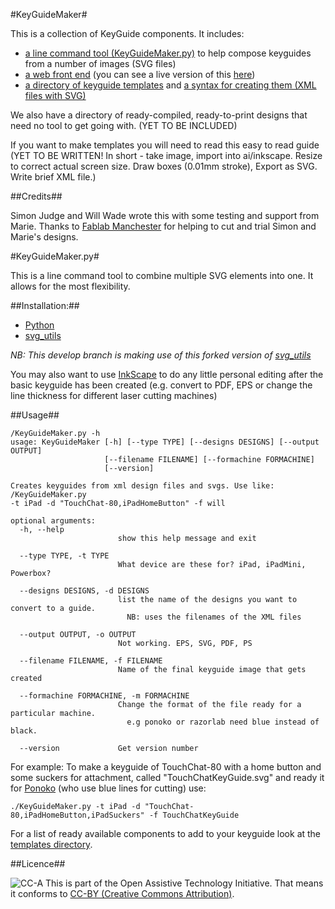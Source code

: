 #KeyGuideMaker#

This is a collection of KeyGuide components. It includes:

* [a line command tool (KeyGuideMaker.py)](#keyguidemakerpy) to help compose keyguides from a number of images (SVG files)
* [a web front end](html/) (you can see a live version of this [here](http://keyguides.sourceymonkey.com))
* [a directory of keyguide templates](/templates) and [a syntax for creating them (XML files with SVG)](/templates#readme)

We also have a directory of ready-compiled, ready-to-print designs that need no tool to get going with. (YET TO BE INCLUDED)

If you want to make templates you will need to read this easy to read guide (YET TO BE WRITTEN! In short - take image, import into ai/inkscape. Resize to correct actual screen size. Draw boxes (0.01mm stroke), Export as SVG. Write brief XML file.)

##Credits##

Simon Judge and Will Wade wrote this with some testing and support from Marie.
Thanks to [Fablab Manchester](http://www.fablabmanchester.org) for helping to cut and trial Simon and Marie's designs.

#KeyGuideMaker.py#

This is a line command tool to combine multiple SVG elements into one. It allows for the most flexibility. 

##Installation:##

* [Python](http://www.python.org/download/releases/2.7.2/)
* [svg_utils](https://github.com/btel/svg_utils)
 
*NB: This develop branch is making use of this forked version of [svg_utils](https://github.com/willwade/svg_utils)*

You may also want to use [InkScape](http://inkscape.org/) to do any little personal editing after the basic keyguide has been created (e.g. convert to PDF, EPS or change the line thickness for different laser cutting machines)

##Usage##

    /KeyGuideMaker.py -h
    usage: KeyGuideMaker [-h] [--type TYPE] [--designs DESIGNS] [--output OUTPUT]
                         [--filename FILENAME] [--formachine FORMACHINE]
                         [--version]

    Creates keyguides from xml design files and svgs. Use like: /KeyGuideMaker.py
    -t iPad -d "TouchChat-80,iPadHomeButton" -f will

    optional arguments:
      -h, --help            
                            show this help message and exit
      
      --type TYPE, -t TYPE  
                            What device are these for? iPad, iPadMini, Powerbox?
      
      --designs DESIGNS, -d DESIGNS
                            list the name of the designs you want to convert to a guide.
                              NB: uses the filenames of the XML files
      
      --output OUTPUT, -o OUTPUT
                            Not working. EPS, SVG, PDF, PS
      
      --filename FILENAME, -f FILENAME
                            Name of the final keyguide image that gets created
      
      --formachine FORMACHINE, -m FORMACHINE
                            Change the format of the file ready for a particular machine.
                              e.g ponoko or razorlab need blue instead of black.
      
      --version             Get version number
      
For example: To make a keyguide of TouchChat-80 with a home button and some suckers for attachment, called "TouchChatKeyGuide.svg" and ready it for [Ponoko](https://www.ponoko.com) (who use blue lines for cutting) use:

    ./KeyGuideMaker.py -t iPad -d "TouchChat-80,iPadHomeButton,iPadSuckers" -f TouchChatKeyGuide
    
For a list of ready available components to add to your keyguide look at the [templates directory](templates/). 

##Licence##

![CC-A](http://i.creativecommons.org/l/by/3.0/88x31.png)
This is part of the Open Assistive Technology Initiative. That means it conforms to [CC-BY (Creative Commons Attribution)](http://creativecommons.org/licenses/by/3.0). 